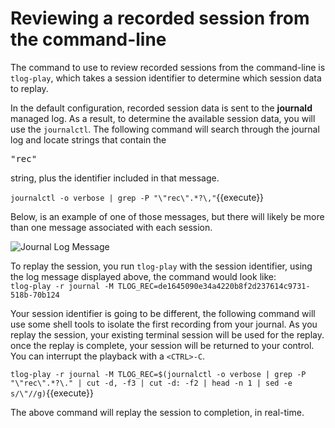 # Reviewing a recorded session from the command-line

The command to use to review recorded sessions from the command-line is
`tlog-play`, which takes a session identifier to determine which session data
to replay.  

In the default configuration, recorded session data is sent to the 
__journald__ managed log.  As a result, to determine the available session
data, you will use the `journalctl`.  The following command will search
through the journal log and locate strings that contain the <pre>"rec"</pre>
string, plus the identifier included in that message.

`journalctl -o verbose | grep -P "\"rec\".*?\,"`{{execute}}

Below, is an example of one of those messages, but there will likely be more 
than one message associated with each session.

![Journal Log Message](/smcbrien/scenarios/session-recording-tlog/assets/log-message.png)

To replay the session, you run `tlog-play` with the session identifier, using
the log message displayed above, the command would look like:   
`tlog-play -r journal -M TLOG_REC=de1645090e34a4220b8f2d237614c9731-518b-70b124`

Your session identifier is going to be different, the following command will
use some shell tools to isolate the first recording from your journal.  As you
replay the session, your existing terminal session will be used for the replay.
once the replay is complete, your session will be returned to your control.  You
can interrupt the playback with a `<CTRL>-C`.

`tlog-play -r journal -M TLOG_REC=$(journalctl -o verbose | grep -P "\"rec\".*?\." | cut -d, -f3 | cut -d: -f2 | head -n 1 | sed -e s/\"//g)`{{execute}}

The above command will replay the session to completion, in real-time.

